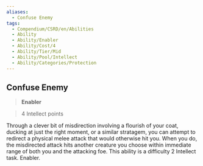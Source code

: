 ```yaml
---
aliases:
  - Confuse Enemy
tags:
  - Compendium/CSRD/en/Abilities
  - Ability
  - Ability/Enabler
  - Ability/Cost/4
  - Ability/Tier/Mid
  - Ability/Pool/Intellect
  - Ability/Categories/Protection
---
```

  
    
## Confuse Enemy    
>**Enabler**    
>4 Intellect points  
    
Through a clever bit of misdirection involving a flourish of your coat, ducking at just the right moment, or a similar stratagem, you can attempt to redirect a physical melee attack that would otherwise hit you. When you do, the misdirected attack hits another creature you choose within immediate range of both you and the attacking foe. This ability is a difficulty 2 Intellect task. Enabler.